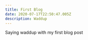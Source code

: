 ```yaml
---
title: First Blog
date: 2020-07-17T22:50:47.005Z
description: Waddup
---
```

Saying waddup with my first blog post
